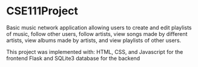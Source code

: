 # CSE111Project
Basic music network application allowing users to create and edit playlists of music, follow other users, follow artists, view songs made by different artists, view albums made by artists, and view playlists of other users.

This project was implemented with:
  HTML, CSS, and Javascript for the frontend
  Flask and SQLite3 database for the backend
